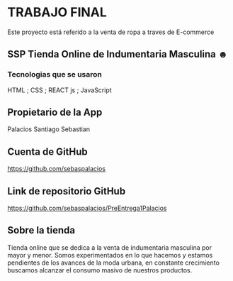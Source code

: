 
# TRABAJO FINAL 
Este proyecto está referido a la venta de ropa a traves de E-commerce

## SSP Tienda Online de Indumentaria Masculina ☻

### Tecnologias que se usaron
HTML ;
CSS ;
REACT js ;
JavaScript

## Propietario de la App
Palacios Santiago Sebastian

## Cuenta de GitHub
https://github.com/sebaspalacios

## Link de repositorio GitHub
https://github.com/sebaspalacios/PreEntrega1Palacios


## Sobre la tienda
Tienda online que se dedica a la venta de indumentaria masculina por mayor y menor.
Somos experimentados en lo que hacemos y estamos pendientes de los avances de la moda urbana,
en constante crecimiento buscamos alcanzar el consumo masivo de nuestros productos.

